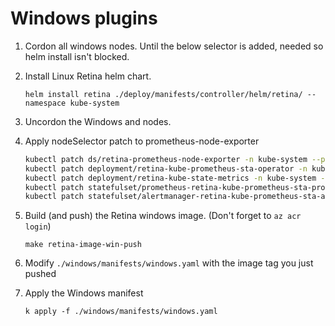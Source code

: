# Windows plugins

1. Cordon all windows nodes. Until the below selector is added, needed so helm install isn't blocked.
2. Install Linux Retina helm chart.

    `helm install retina ./deploy/manifests/controller/helm/retina/ --namespace kube-system`

3. Uncordon the Windows and nodes.

4. Apply nodeSelector patch to prometheus-node-exporter

    ```bash
    kubectl patch ds/retina-prometheus-node-exporter -n kube-system --patch "$(cat ./windows/manifests/node-selector-patch.yaml)"
    kubectl patch deployment/retina-kube-prometheus-sta-operator -n kube-system --patch "$(cat ./windows/manifests/node-selector-patch.yaml)"
    kubectl patch deployment/retina-kube-state-metrics -n kube-system --patch "$(cat ./windows/manifests/node-selector-patch.yaml)"
    kubectl patch statefulset/prometheus-retina-kube-prometheus-sta-prometheus -n kube-system --patch "$(cat ./windows/manifests/node-selector-patch.yaml)"
    kubectl patch statefulset/alertmanager-retina-kube-prometheus-sta-alertmanager -n kube-system --patch "$(cat ./windows/manifests/node-selector-patch.yaml)"
    ```

5. Build (and push) the Retina windows image. (Don't forget to `az acr login`)

    `make retina-image-win-push`

6. Modify `./windows/manifests/windows.yaml` with the image tag you just pushed

7. Apply the Windows manifest

    `k apply -f ./windows/manifests/windows.yaml`
